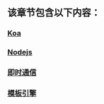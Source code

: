 
  ## 该章节包含以下内容：
  
  
  ### [Koa](Koa.md)

  
  ### [Nodejs](Nodejs.md)

  
  ### [即时通信](即时通信.md)

  
  ### [模板引擎](模板引擎.md)

  